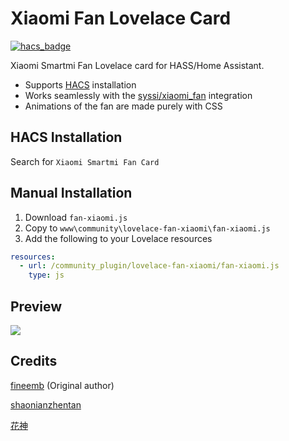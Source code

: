 # Xiaomi Fan Lovelace Card
[![hacs_badge](https://img.shields.io/badge/HACS-Default-orange.svg)](https://github.com/custom-components/hacs)

Xiaomi Smartmi Fan Lovelace card for HASS/Home Assistant.

+  Supports [HACS](https://github.com/custom-components/hacs) installation
+  Works seamlessly with the [syssi/xiaomi_fan](https://github.com/syssi/xiaomi_fan) integration
+  Animations of the fan are made purely with CSS

## HACS Installation
Search for `Xiaomi Smartmi Fan Card`

## Manual Installation
1. Download `fan-xiaomi.js`
1. Copy to `www\community\lovelace-fan-xiaomi\fan-xiaomi.js`
1. Add the following to your Lovelace resources
``` yaml
resources:
  - url: /community_plugin/lovelace-fan-xiaomi/fan-xiaomi.js
    type: js
```

## Preview
![](preview.gif)

## Credits
[fineemb](https://github.com/fineemb) (Original author)

[shaonianzhentan](https://github.com/shaonianzhentan/)

[花神](https://github.com/yaming116)
